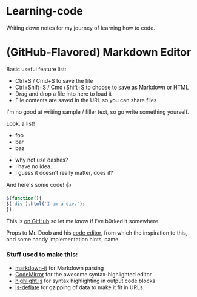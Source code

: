 # Learning-code
Writing down notes for my journey of learning how to code.

# (GitHub-Flavored) Markdown Editor

Basic useful feature list:

* Ctrl+S / Cmd+S to save the file
* Ctrl+Shift+S / Cmd+Shift+S to choose to save as Markdown or HTML
* Drag and drop a file into here to load it
* File contents are saved in the URL so you can share files


I'm no good at writing sample / filler text, so go write something yourself.

Look, a list!

* foo
* bar
* baz

- why not use dashes?
- I have no idea.
- I guess it doesn't really matter, does it?

And here's some code! :+1:

```javascript
$(function(){
$('div').html('I am a div.');
});
```

This is [on GitHub](https://github.com/jbt/markdown-editor) so let me know if I've b0rked it somewhere.


Props to Mr. Doob and his [code editor](http://mrdoob.com/projects/code-editor/), from which
the inspiration to this, and some handy implementation hints, came.

### Stuff used to make this:

* [markdown-it](https://github.com/markdown-it/markdown-it) for Markdown parsing
* [CodeMirror](http://codemirror.net/) for the awesome syntax-highlighted editor
* [highlight.js](http://softwaremaniacs.org/soft/highlight/en/) for syntax highlighting in output code blocks
* [js-deflate](https://github.com/dankogai/js-deflate) for gzipping of data to make it fit in URLs